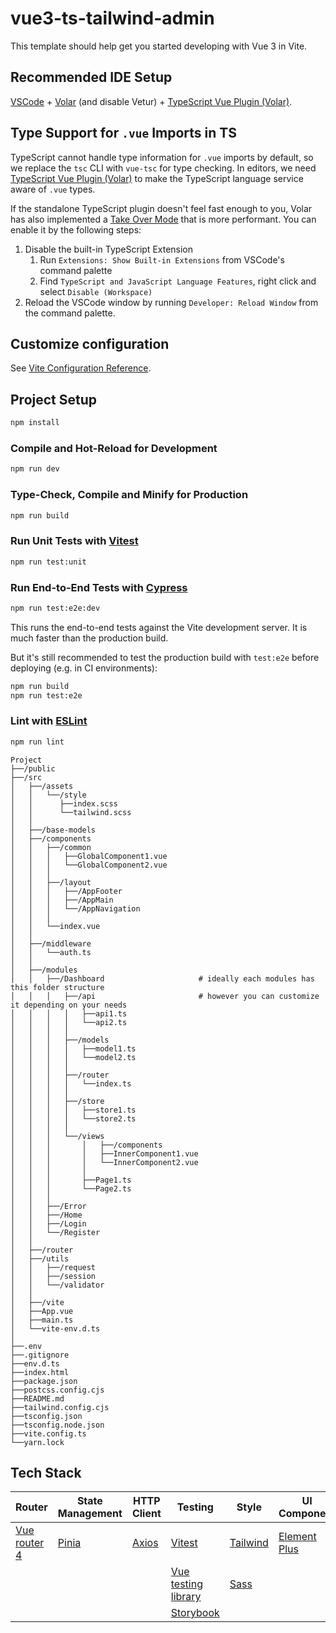 # vue3-ts-tailwind-admin

This template should help get you started developing with Vue 3 in Vite.

## Recommended IDE Setup

[VSCode](https://code.visualstudio.com/) + [Volar](https://marketplace.visualstudio.com/items?itemName=Vue.volar) (and disable Vetur) + [TypeScript Vue Plugin (Volar)](https://marketplace.visualstudio.com/items?itemName=Vue.vscode-typescript-vue-plugin).

## Type Support for `.vue` Imports in TS

TypeScript cannot handle type information for `.vue` imports by default, so we replace the `tsc` CLI with `vue-tsc` for type checking. In editors, we need [TypeScript Vue Plugin (Volar)](https://marketplace.visualstudio.com/items?itemName=Vue.vscode-typescript-vue-plugin) to make the TypeScript language service aware of `.vue` types.

If the standalone TypeScript plugin doesn't feel fast enough to you, Volar has also implemented a [Take Over Mode](https://github.com/johnsoncodehk/volar/discussions/471#discussioncomment-1361669) that is more performant. You can enable it by the following steps:

1. Disable the built-in TypeScript Extension
   1. Run `Extensions: Show Built-in Extensions` from VSCode's command palette
   2. Find `TypeScript and JavaScript Language Features`, right click and select `Disable (Workspace)`
2. Reload the VSCode window by running `Developer: Reload Window` from the command palette.

## Customize configuration

See [Vite Configuration Reference](https://vitejs.dev/config/).

## Project Setup

```sh
npm install
```

### Compile and Hot-Reload for Development

```sh
npm run dev
```

### Type-Check, Compile and Minify for Production

```sh
npm run build
```

### Run Unit Tests with [Vitest](https://vitest.dev/)

```sh
npm run test:unit
```

### Run End-to-End Tests with [Cypress](https://www.cypress.io/)

```sh
npm run test:e2e:dev
```

This runs the end-to-end tests against the Vite development server.
It is much faster than the production build.

But it's still recommended to test the production build with `test:e2e` before deploying (e.g. in CI environments):

```sh
npm run build
npm run test:e2e
```

### Lint with [ESLint](https://eslint.org/)

```sh
npm run lint
```

```
Project
├──/public
├──/src
│   ├──/assets
│   │   └──/style
│   │      ├──index.scss
│   │      └──tailwind.scss
│   │
│   ├──/base-models
│   ├──/components
│   │   ├──/common
│   │   │   ├──GlobalComponent1.vue
│   │   │   └──GlobalComponent2.vue
│   │   │
│   │   ├──/layout
│   │   │   ├──/AppFooter
│   │   │   ├──/AppMain
│   │   │   └──/AppNavigation
│   │   │
│   │   └──index.vue
│   │
│   ├──/middleware
│   │   └──auth.ts
│   │
│   ├──/modules
│   │   ├──/Dashboard                     # ideally each modules has this folder structure
│   │   │   ├──/api                       # however you can customize it depending on your needs
│   │   │   │   ├──api1.ts
│   │   │   │   └──api2.ts
│   │   │   │
│   │   │   ├──/models
│   │   │   │   ├──model1.ts
│   │   │   │   └──model2.ts
│   │   │   │
│   │   │   ├──/router
│   │   │   │   └──index.ts
│   │   │   │
│   │   │   ├──/store
│   │   │   │   ├──store1.ts
│   │   │   │   └──store2.ts
│   │   │   │
│   │   │   └──/views
│   │   │       │   ├──/components
│   │   │       │   ├──InnerComponent1.vue
│   │   │       │   └──InnerComponent2.vue
│   │   │       │
│   │   │       ├──Page1.ts
│   │   │       └──Page2.ts
│   │   │
│   │   ├──/Error
│   │   ├──/Home
│   │   ├──/Login
│   │   └──/Register
│   │
│   ├──/router
│   ├──/utils
│   │   ├──/request
│   │   ├──/session
│   │   └──/validator
│   │
│   ├──/vite
│   ├──App.vue
│   ├──main.ts
│   └──vite-env.d.ts
│
├──.env
├──.gitignore
├──env.d.ts
├──index.html
├──package.json
├──postcss.config.cjs
├──README.md
├──tailwind.config.cjs
├──tsconfig.json
├──tsconfig.node.json
├──vite.config.ts
└──yarn.lock
```

## Tech Stack

| Router                                    | State Management                                   | HTTP Client                                | Testing                                                                                      | Style                                                 | UI Component                                                                  |
| ----------------------------------------- | -------------------------------------------------- | ------------------------------------------ | -------------------------------------------------------------------------------------------- | ----------------------------------------------------- | ----------------------------------------------------------------------------- |
| [Vue router 4](https://router.vuejs.org/) | [Pinia](https://pinia.vuejs.org/introduction.html) | [Axios](https://axios-http.com/docs/intro) | [Vitest](https://vitest.dev/)                                                                | [Tailwind](https://tailwindcss.com/docs/installation) | [Element Plus](https://element-plus.org/en-US/#/en-US/component/installation) |
|                                           |                                                    |                                            | [Vue testing library](https://testing-library.com/docs/vue-testing-library/intro/)           | [Sass](https://sass-lang.com/)                        |                                                                               |
|                                           |                                                    |                                            | [Storybook](https://storybook.js.org/docs/vue/get-started/introduction#gatsby-focus-wrapper) |                                                       |                                                                               |
